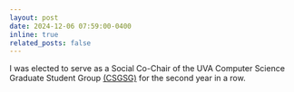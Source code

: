 ```yaml
---
layout: post
date: 2024-12-06 07:59:00-0400
inline: true
related_posts: false
---
```


I was elected to serve as a Social Co-Chair of the UVA Computer Science Graduate Student Group [(CSGSG)](https://csgsg.org/) for the second year in a row.
